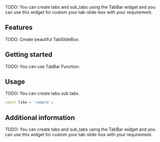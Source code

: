 <!-- 
This README describes the package. If you publish this package to pub.dev,
this README's contents appear on the landing page for your package.

For information about how to write a good package README, see the guide for
[writing package pages](https://dart.dev/guides/libraries/writing-package-pages). 

For general information about developing packages, see the Dart guide for
[creating packages](https://dart.dev/guides/libraries/create-library-packages)
and the Flutter guide for
[developing packages and plugins](https://flutter.dev/developing-packages). 
-->

TODO: You can create tabs and sub_tabs using the TabBar widget and you can use this widget for custom your tab-slide-box with your requirement.

## Features

TODO: Create beautiful TabSlideBox.

## Getting started

TODO: You can use TabBar Function.

## Usage

TODO: You can create tabs sub tabs. 

```dart
const like = 'sample';
```

## Additional information

TODO: You can create tabs and sub_tabs using the TabBar widget and you can use this widget for custom your tab-slide-box with your requirement.
